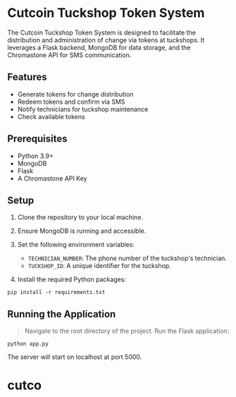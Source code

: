 # Cutcoin Tuckshop Token System

The Cutcoin Tuckshop Token System is designed to facilitate the distribution and administration of change via tokens at tuckshops. It leverages a Flask backend, MongoDB for data storage, and the Chromastone API for SMS communication.

## Features

- Generate tokens for change distribution
- Redeem tokens and confirm via SMS
- Notify technicians for tuckshop maintenance
- Check available tokens

## Prerequisites

- Python 3.9+
- MongoDB
- Flask
- A Chromastone API Key

## Setup

1. Clone the repository to your local machine.
2. Ensure MongoDB is running and accessible.
3. Set the following environment variables:

    - `TECHNICIAN_NUMBER`: The phone number of the tuckshop's technician.
    - `TUCKSHOP_ID`: A unique identifier for the tuckshop.

4. Install the required Python packages:

```
pip install -r requirements.txt
```

## Running the Application

>Navigate to the root directory of the project.
>Run the Flask application:

```python app.py```

The server will start on localhost at port 5000.

# cutco
